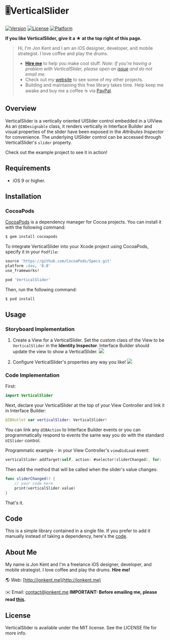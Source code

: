# 🎚VerticalSlider

[![Version](https://img.shields.io/cocoapods/v/VerticalSlider.svg?style=flat)](http://cocoapods.org/pods/VerticalSlider)
[![License](https://img.shields.io/cocoapods/l/VerticalSlider.svg?style=flat)](http://cocoapods.org/pods/VerticalSlider)
[![Platform](https://img.shields.io/cocoapods/p/VerticalSlider.svg?style=flat)](http://cocoapods.org/pods/VerticalSlider)

**If you like VerticalSlider, give it a ★ at the top right of this page.**
> Hi, I'm Jon Kent and I am an iOS designer, developer, and mobile strategist. I love coffee and play the drums.
> * [**Hire me**](mailto:yo@massappeal.co?subject=Let's%20build%20something%20amazing) to help you make cool stuff. *Note: If you're having a problem with VerticalSlider, please open an [issue](https://github.com/jonkykong/VerticalSlider/issues/new) and do not email me.*
> * Check out my [website](http://massappeal.co) to see some of my other projects.
> * Building and maintaining this free library takes time. Help keep me awake and buy me a coffee ☕️ via [PayPal](https://www.paypal.com/cgi-bin/webscr?cmd=_donations&business=contact%40jonkent%2eme&lc=US&currency_code=USD&bn=PP%2dDonationsBF%3abtn_donateCC_LG%2egif%3aNonHosted).

## Overview
VerticalSlider is a vertically oriented UISlider control embedded in a UIView. As an `@IBDesignable` class, it renders vertically in Interface Builder and visual properties of the slider have been exposed in the _Attributes Inspector_ for convenience. The underlying UISlider control can be accessed through VerticalSlider's `slider` property.

Check out the example project to see it in action!

## Requirements
* iOS 9 or higher.

## Installation
### CocoaPods

[CocoaPods](http://cocoapods.org) is a dependency manager for Cocoa projects. You can install it with the following command:

```bash
$ gem install cocoapods
```

To integrate VerticalSlider into your Xcode project using CocoaPods, specify it in your `Podfile`:

```ruby
source 'https://github.com/CocoaPods/Specs.git'
platform :ios, '8.0'
use_frameworks!

pod 'VerticalSlider'
```

Then, run the following command:

```bash
$ pod install
```

## Usage
### Storyboard Implementation
1. Create a View for a VerticalSlider. Set the custom class of the View to be `VerticalSlider` in the **Identity Inspector**. Interface Builder should update the view to show a VerticalSlider.
![](etc/Screenshot1.png)

2. Configure VerticalSlider's properties any way you like!
![](etc/Screenshot2.png)

### Code Implementation
First:
```swift
import VerticalSlider
```

Next, declare your VerticalSlider at the top of your View Controller and link it in Interface Builder:
```swift
@IBOutlet var verticalSlider: VerticalSlider!
```

You can link any `@IBAction` to Interface Builder events or you can programmatically respond to events the same way you do with the standard `UISlider` control. 

Programmatic example - in your View Controller's `viewDidLoad` event:
``` swift
verticalSlider.addTarget(self, action: #selector(sliderChanged), for: .valueChanged)
```
Then add the method that will be called when the slider's value changes:
``` swift
func sliderChanged() {
    // your code here
    print(verticalSlider.value)
}
```
That's it.

## Code
This is a simple library contained in a single file. If you prefer to add it manually instead of taking a dependency, here's the [code](https://github.com/jonkykong/VerticalSlider/blob/master/VerticalSlider/Classes/VerticalSlider.swift).

## About Me
My name is Jon Kent and I'm a freelance iOS designer, developer, and mobile strategist. I love coffee and play the drums. **Hire me!**

🌎 Web: [http://jonkent.me](http://jonkent.me)

✉️ Email: [contact@jonkent.me](mailto:contact@jonkent.me) **IMPORTANT: Before emailing me, please read [this](https://github.com/jonkykong/VerticalSlider/issues/1).**

## License

VerticalSlider is available under the MIT license. See the LICENSE file for more info.
